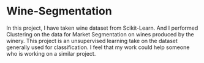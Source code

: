 # Wine-Segmentation
In this project, I have taken wine dataset from Scikit-Learn. And I performed Clustering on the data for Market Segmentation on wines produced by the winery. This project is an unsupervised learning take on the dataset generally used for classification. I feel that my work could help someone who is working on a similar project.
